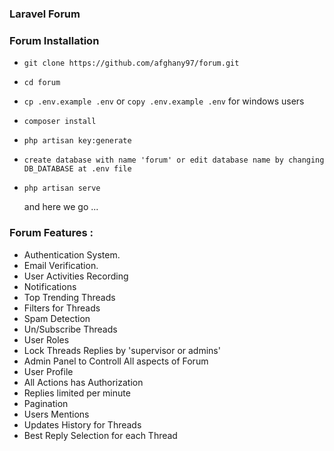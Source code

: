 ### Laravel Forum

### Forum Installation

- ```git clone https://github.com/afghany97/forum.git```
- ```cd forum```
- ```cp .env.example .env``` or ```copy .env.example .env``` for windows users
- ```composer install```
- ```php artisan key:generate```
- ```create database with name 'forum' or edit database name by changing DB_DATABASE at .env file```
- ```php artisan serve```

    and here we go ...



### Forum Features :

- Authentication System.
- Email Verification.
- User Activities Recording
- Notifications
- Top Trending Threads
- Filters for Threads
- Spam Detection
- Un/Subscribe Threads
- User Roles
- Lock Threads Replies by 'supervisor or admins'
- Admin Panel to Controll All aspects of Forum
- User Profile
- All Actions has Authorization
- Replies limited per minute
- Pagination 
- Users Mentions
- Updates History for Threads
- Best Reply Selection for each Thread
